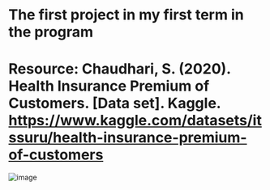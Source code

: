 # The first project in my first term in the program
# Resource: Chaudhari, S. (2020). Health Insurance Premium of Customers. [Data set]. Kaggle. https://www.kaggle.com/datasets/itssuru/health-insurance-premium-of-customers
![image](https://github.com/chloejheng/The-Health-Insurance-Premium-of-Customers/assets/160702327/92bf018c-a1a0-432c-9510-11d5e4fe3ec0)
